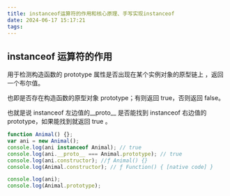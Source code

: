 ```yaml
---
title: instanceof运算符的作用和核心原理、手写实现instanceof
date: 2024-06-17 15:17:21
tags:
---
```


## instanceof 运算符的作用

用于检测构造函数的 prototype 属性是否出现在某个实例对象的原型链上 ，返回一个布尔值。

也即是否存在构造函数的原型对象 prototype；有则返回 true，否则返回 false。

也就是说 instanceof 左边值的__proto__ 是否能找到 instanceof 右边值的 prototype，如果能找到就返回 true 。

```ts
function Animal() {};
var ani = new Animal();
console.log(ani instanceof Animal); // true
console.log(ani.__proto__ === Animal.prototype); // true
console.log(ani.constructor); //ƒ Animal() {}
console.log(Animal.constructor); // ƒ Function() { [native code] }

console.log(ani);
console.log(Animal.prototype);
```

![]()